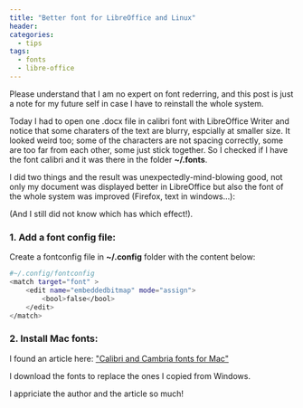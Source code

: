 ```yaml
---
title: "Better font for LibreOffice and Linux"
header:
categories:
  - tips
tags:
  - fonts  
  - libre-office
---
```


Please understand that I am no expert on font rederring, and this post is just a note for my future self in case I have to reinstall the whole system.

Today I had to open one .docx file in calibri font with LibreOffice Writer and notice that some charaters of the text are blurry, espcially at smaller size. It looked weird too; some of the characters are not spacing correctly, some are too far from each other, some just stick together. So I checked if I have the font calibri and it was there in the folder **~/.fonts**.

I did two things and the result was unexpectedly-mind-blowing good, not only my document was displayed better in LibreOffice but also the font of the whole system was improved (Firefox, text in windows...):

(And I still did not know which has which effect!).

### 1. Add a font config file:

Create a fontconfig file in **~/.config** folder with the content below:

```bash
#~/.config/fontconfig
<match target="font" >
    <edit name="embeddedbitmap" mode="assign">
        <bool>false</bool>
    </edit>
</match>

```

### 2. Install Mac fonts:

I found an article here: ["Calibri and Cambria fonts for Mac"](https://www.rmtweb.co.uk/calibri-and-cambria-fonts-for-mac) 

I download the fonts to replace the ones I copied from Windows.

I appriciate the author and the article so much! 